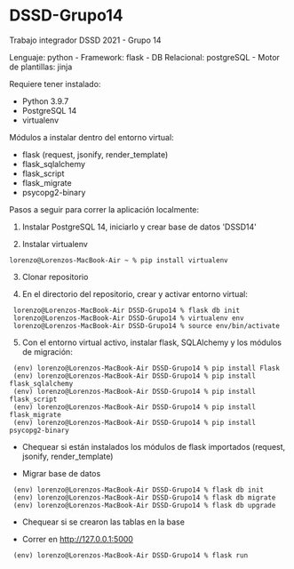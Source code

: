 # DSSD-Grupo14
Trabajo integrador DSSD 2021 - Grupo 14

Lenguaje: python -
Framework: flask -
DB Relacional: postgreSQL -
Motor de plantillas: jinja

Requiere tener instalado:

- Python 3.9.7
- PostgreSQL 14
- virtualenv

Módulos a instalar dentro del entorno virtual:

- flask (request, jsonify, render_template)
- flask_sqlalchemy 
- flask_script
- flask_migrate
- psycopg2-binary


Pasos a seguir para correr la aplicación localmente:

1) Instalar PostgreSQL 14, iniciarlo y crear base de datos 'DSSD14'

2) Instalar virtualenv 
    
```console
lorenzo@Lorenzos-MacBook-Air ~ % pip install virtualenv
```

3) Clonar repositorio

4) En el directorio del repositorio, crear y activar entorno virtual:

```console
 lorenzo@Lorenzos-MacBook-Air DSSD-Grupo14 % flask db init
 lorenzo@Lorenzos-MacBook-Air DSSD-Grupo14 % virtualenv env
 lorenzo@Lorenzos-MacBook-Air DSSD-Grupo14 % source env/bin/activate
```
  
5) Con el entorno virtual activo, instalar flask, SQLAlchemy y los módulos de migración:

```console
 (env) lorenzo@Lorenzos-MacBook-Air DSSD-Grupo14 % pip install Flask
 (env) lorenzo@Lorenzos-MacBook-Air DSSD-Grupo14 % pip install flask_sqlalchemy 
 (env) lorenzo@Lorenzos-MacBook-Air DSSD-Grupo14 % pip install flask_script
 (env) lorenzo@Lorenzos-MacBook-Air DSSD-Grupo14 % pip install flask_migrate 
 (env) lorenzo@Lorenzos-MacBook-Air DSSD-Grupo14 % pip install psycopg2-binary
```
 
- Chequear si están instalados los módulos de flask importados (request, jsonify, render_template)

- Migrar base de datos

```console
 (env) lorenzo@Lorenzos-MacBook-Air DSSD-Grupo14 % flask db init
 (env) lorenzo@Lorenzos-MacBook-Air DSSD-Grupo14 % flask db migrate
 (env) lorenzo@Lorenzos-MacBook-Air DSSD-Grupo14 % flask db upgrade
```

- Chequear si se crearon las tablas en la base
    
- Correr en http://127.0.0.1:5000

```console
 (env) lorenzo@Lorenzos-MacBook-Air DSSD-Grupo14 % flask run
```



 
